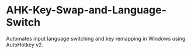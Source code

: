 # AHK-Key-Swap-and-Language-Switch
Automates input language switching and key remapping in Windows using AutoHotkey v2.

